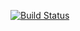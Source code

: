 [![Build Status](https://dev.azure.com/TeamDEVLab/LabManager/_apis/build/status/LabManager?branchName=master)](https://dev.azure.com/TeamDEVLab/LabManager/_build/latest?definitionId=2?branchName=master)